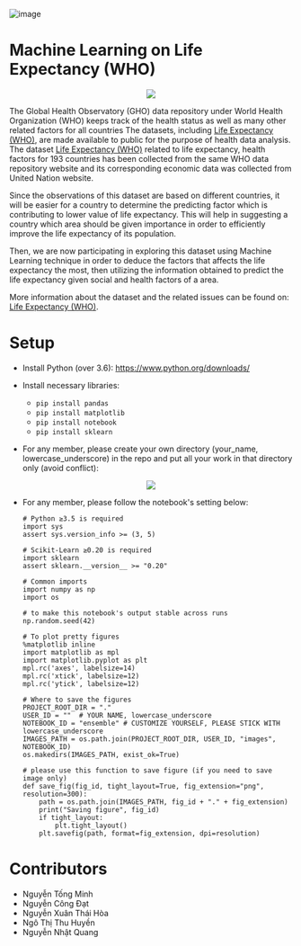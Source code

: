 ![image](https://user-images.githubusercontent.com/86721208/164498440-5f171021-c58f-470f-863c-dbb5b0325ae4.png)

# Machine Learning on Life Expectancy (WHO)
<p align="center">
 <img src=https://user-images.githubusercontent.com/86721208/164503714-4cffbfb7-b8c2-48b0-b922-4e4fe7fca871.png>
</p>

The Global Health Observatory (GHO) data repository under World Health Organization (WHO) keeps track of the health status as well as many other related factors for all countries The datasets, including [Life Expectancy (WHO)](https://www.kaggle.com/datasets/kumarajarshi/life-expectancy-who?fbclid=IwAR155pP1NyfjMQUfIxPN-s6oD06RWTAX9X0Gv5wkvPdVlUgP__Us2VNxujE), are made available to public for the purpose of health data analysis. The dataset [Life Expectancy (WHO)](https://www.kaggle.com/datasets/kumarajarshi/life-expectancy-who?fbclid=IwAR155pP1NyfjMQUfIxPN-s6oD06RWTAX9X0Gv5wkvPdVlUgP__Us2VNxujE) related to life expectancy, health factors for 193 countries has been collected from the same WHO data repository website and its corresponding economic data was collected from United Nation website.

Since the observations of this dataset are based on different countries, it will be easier for a country to determine the predicting factor which is contributing to lower value of life expectancy. This will help in suggesting a country which area should be given importance in order to efficiently improve the life expectancy of its population.

Then, we are now participating in exploring this dataset using Machine Learning technique in order to deduce the factors that affects the life expectancy the most, then utilizing the information obtained to predict the life expectancy given social and health factors of a area. 

More information about the dataset and the related issues can be found on: [Life Expectancy (WHO)](https://www.kaggle.com/datasets/kumarajarshi/life-expectancy-who?fbclid=IwAR155pP1NyfjMQUfIxPN-s6oD06RWTAX9X0Gv5wkvPdVlUgP__Us2VNxujE).

# Setup
- Install Python (over 3.6): https://www.python.org/downloads/
- Install necessary libraries:
  - `pip install pandas`
  - `pip install matplotlib`
  - `pip install notebook`
  - `pip install sklearn`

- For any member, please create your own directory (your_name, lowercase_underscore) in the repo and put all your work in that directory only (avoid conflict):
<p align="center">
 <img src=https://user-images.githubusercontent.com/86721208/164508594-5e09e5d0-789e-4f20-a323-fb8aedeca7ce.png>
</p>

- For any member, please follow the notebook's setting below:
  ```
  # Python ≥3.5 is required
  import sys
  assert sys.version_info >= (3, 5)

  # Scikit-Learn ≥0.20 is required
  import sklearn
  assert sklearn.__version__ >= "0.20"

  # Common imports
  import numpy as np
  import os

  # to make this notebook's output stable across runs
  np.random.seed(42)

  # To plot pretty figures
  %matplotlib inline
  import matplotlib as mpl
  import matplotlib.pyplot as plt
  mpl.rc('axes', labelsize=14)
  mpl.rc('xtick', labelsize=12)
  mpl.rc('ytick', labelsize=12)

  # Where to save the figures
  PROJECT_ROOT_DIR = "."
  USER_ID = ""  # YOUR NAME, lowercase_underscore
  NOTEBOOK_ID = "ensemble" # CUSTOMIZE YOURSELF, PLEASE STICK WITH lowercase_underscore
  IMAGES_PATH = os.path.join(PROJECT_ROOT_DIR, USER_ID, "images", NOTEBOOK_ID)
  os.makedirs(IMAGES_PATH, exist_ok=True)
  
  # please use this function to save figure (if you need to save image only)
  def save_fig(fig_id, tight_layout=True, fig_extension="png", resolution=300):
      path = os.path.join(IMAGES_PATH, fig_id + "." + fig_extension)
      print("Saving figure", fig_id)
      if tight_layout:
          plt.tight_layout()
      plt.savefig(path, format=fig_extension, dpi=resolution)
  ```

# Contributors
- Nguyễn Tống Minh
- Nguyễn Công Đạt
- Nguyễn Xuân Thái Hòa
- Ngô Thị Thu Huyền
- Nguyễn Nhật Quang
